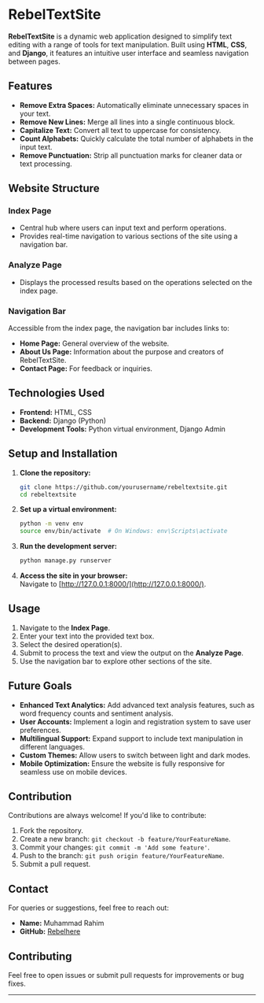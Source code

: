 # RebelTextSite  

**RebelTextSite** is a dynamic web application designed to simplify text editing with a range of tools for text manipulation. Built using **HTML**, **CSS**, and **Django**, it features an intuitive user interface and seamless navigation between pages.  

## Features  

- **Remove Extra Spaces:** Automatically eliminate unnecessary spaces in your text.  
- **Remove New Lines:** Merge all lines into a single continuous block.  
- **Capitalize Text:** Convert all text to uppercase for consistency.  
- **Count Alphabets:** Quickly calculate the total number of alphabets in the input text.  
- **Remove Punctuation:** Strip all punctuation marks for cleaner data or text processing.  

## Website Structure  

### **Index Page**  
- Central hub where users can input text and perform operations.  
- Provides real-time navigation to various sections of the site using a navigation bar.  

### **Analyze Page**  
- Displays the processed results based on the operations selected on the index page.  

### **Navigation Bar**  
Accessible from the index page, the navigation bar includes links to:  
- **Home Page:** General overview of the website.  
- **About Us Page:** Information about the purpose and creators of RebelTextSite.  
- **Contact Page:** For feedback or inquiries.  

## Technologies Used  

- **Frontend:** HTML, CSS  
- **Backend:** Django (Python)  
- **Development Tools:** Python virtual environment, Django Admin  

## Setup and Installation  

1. **Clone the repository:**  
   ```bash  
   git clone https://github.com/yourusername/rebeltextsite.git  
   cd rebeltextsite  
   ```  

2. **Set up a virtual environment:**  
   ```bash  
   python -m venv env  
   source env/bin/activate  # On Windows: env\Scripts\activate  
   ```  

3. **Run the development server:**  
   ```bash  
   python manage.py runserver  
   ```  

4. **Access the site in your browser:**  
   Navigate to [http://127.0.0.1:8000/](http://127.0.0.1:8000/).  

## Usage  

1. Navigate to the **Index Page**.  
2. Enter your text into the provided text box.  
3. Select the desired operation(s).  
4. Submit to process the text and view the output on the **Analyze Page**.  
5. Use the navigation bar to explore other sections of the site.  

## Future Goals  

- **Enhanced Text Analytics:** Add advanced text analysis features, such as word frequency counts and sentiment analysis.  
- **User Accounts:** Implement a login and registration system to save user preferences.  
- **Multilingual Support:** Expand support to include text manipulation in different languages.  
- **Custom Themes:** Allow users to switch between light and dark modes.  
- **Mobile Optimization:** Ensure the website is fully responsive for seamless use on mobile devices.  

## Contribution  

Contributions are always welcome! If you'd like to contribute:  
1. Fork the repository.  
2. Create a new branch: `git checkout -b feature/YourFeatureName`.  
3. Commit your changes: `git commit -m 'Add some feature'`.  
4. Push to the branch: `git push origin feature/YourFeatureName`.  
5. Submit a pull request.  

## Contact  

For queries or suggestions, feel free to reach out:  
- **Name:** Muhammad Rahim  
- **GitHub:** [Rebelhere](https://github.com/Rebelhere)  

## Contributing
Feel free to open issues or submit pull requests for improvements or bug fixes.

---
